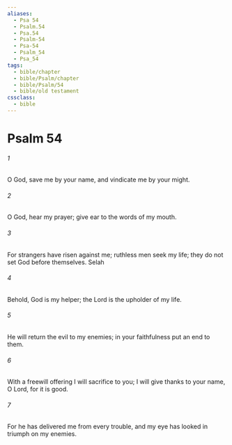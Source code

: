 ```yaml
---
aliases:
  - Psa 54
  - Psalm.54
  - Psa.54
  - Psalm-54
  - Psa-54
  - Psalm_54
  - Psa_54
tags:
  - bible/chapter
  - bible/Psalm/chapter
  - bible/Psalm/54
  - bible/old testament
cssclass:
  - bible
---
```


# Psalm 54

###### 1
O God, save me by your name, and vindicate me by your might.
###### 2
O God, hear my prayer; give ear to the words of my mouth.
###### 3
For strangers have risen against me; ruthless men seek my life; they do not set God before themselves. Selah
###### 4
Behold, God is my helper; the Lord is the upholder of my life.
###### 5
He will return the evil to my enemies; in your faithfulness put an end to them.
###### 6
With a freewill offering I will sacrifice to you; I will give thanks to your name, O Lord, for it is good.
###### 7
For he has delivered me from every trouble, and my eye has looked in triumph on my enemies.


